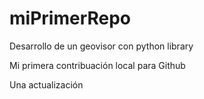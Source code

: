 # miPrimerRepo

Desarrollo de un geovisor con python library


Mi primera contribuación local para Github

Una actualización
